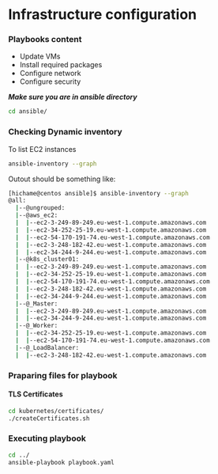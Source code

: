 # Infrastructure configuration
### Playbooks content
- Update VMs
- Install required packages
- Configure network 
- Configure security

***Make sure you are in ansible directory***
```bash
cd ansible/
```

### Checking Dynamic inventory 
 To list EC2 instances
```bash
ansible-inventory --graph 
```
Outout should be something like:
```bash
[hichame@centos ansible]$ ansible-inventory --graph
@all:
  |--@ungrouped:
  |--@aws_ec2:
  |  |--ec2-3-249-89-249.eu-west-1.compute.amazonaws.com
  |  |--ec2-34-252-25-19.eu-west-1.compute.amazonaws.com
  |  |--ec2-54-170-191-74.eu-west-1.compute.amazonaws.com
  |  |--ec2-3-248-182-42.eu-west-1.compute.amazonaws.com
  |  |--ec2-34-244-9-244.eu-west-1.compute.amazonaws.com
  |--@k8s_cluster01:
  |  |--ec2-3-249-89-249.eu-west-1.compute.amazonaws.com
  |  |--ec2-34-252-25-19.eu-west-1.compute.amazonaws.com
  |  |--ec2-54-170-191-74.eu-west-1.compute.amazonaws.com
  |  |--ec2-3-248-182-42.eu-west-1.compute.amazonaws.com
  |  |--ec2-34-244-9-244.eu-west-1.compute.amazonaws.com
  |--@_Master:
  |  |--ec2-3-249-89-249.eu-west-1.compute.amazonaws.com
  |  |--ec2-34-244-9-244.eu-west-1.compute.amazonaws.com
  |--@_Worker:
  |  |--ec2-34-252-25-19.eu-west-1.compute.amazonaws.com
  |  |--ec2-54-170-191-74.eu-west-1.compute.amazonaws.com
  |--@_LoadBalancer:
  |  |--ec2-3-248-182-42.eu-west-1.compute.amazonaws.com
```

### Praparing files for playbook
#### TLS Certificates
```bash
cd kubernetes/certificates/
./createCertificates.sh
```

### Executing playbook
```bash
cd ../
ansible-playbook playbook.yaml
```
